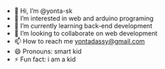 - 👋 Hi, I’m @yonta-sk
- 👀 I’m interested in web and arduino programing
- 🌱 I’m currently learning back-end development
- 💞️ I’m looking to collaborate on web development
- 📫 How to reach me yontadassy@gmail.com
- 😄 Pronouns: smart kid
- ⚡ Fun fact: i am a kid

<!---
yonta-sk/yonta-sk is a ✨ special ✨ repository because its `README.md` (this file) appears on your GitHub profile.
You can click the Preview link to take a lookskkdd at your changes.
--->
